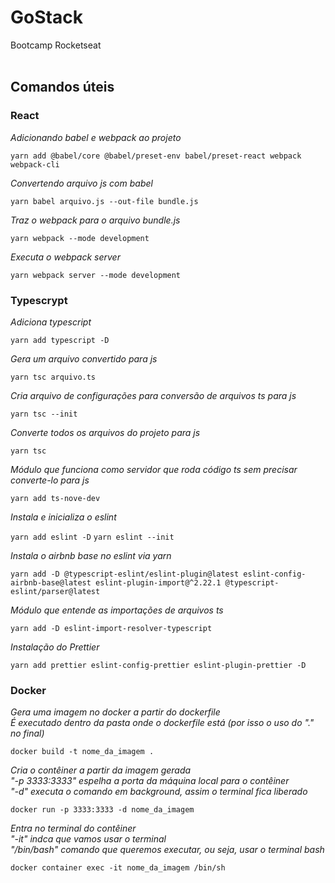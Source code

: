 # GoStack
Bootcamp Rocketseat
<br>
<br>

## Comandos úteis


### React

*Adicionando babel e webpack ao projeto*

```yarn add @babel/core @babel/preset-env babel/preset-react webpack webpack-cli```

*Convertendo arquivo js com babel*

```yarn babel arquivo.js --out-file bundle.js```

*Traz o webpack para o arquivo bundle.js*

```yarn webpack --mode development```

*Executa o webpack server*

```yarn webpack server --mode development```
<br>

### Typescrypt

*Adiciona typescript*

```yarn add typescript -D```

*Gera um arquivo convertido para js*

```yarn tsc arquivo.ts```

*Cria arquivo de configurações para conversão de arquivos ts para js*

```yarn tsc --init```

*Converte todos os arquivos do projeto para js*

```yarn tsc```

*Módulo que funciona como servidor que roda código ts sem precisar converte-lo para js*

```yarn add ts-nove-dev```

*Instala e inicializa o eslint*

```yarn add eslint -D```
```yarn eslint --init```

*Instala o airbnb base no eslint via yarn*

```yarn add -D @typescript-eslint/eslint-plugin@latest eslint-config-airbnb-base@latest eslint-plugin-import@^2.22.1 @typescript-eslint/parser@latest```

*Módulo que entende as importações de arquivos ts*

```yarn add -D eslint-import-resolver-typescript```

*Instalação do Prettier*

```yarn add prettier eslint-config-prettier eslint-plugin-prettier -D```
<br>

### Docker

*Gera uma imagem no docker a partir do dockerfile*<br>
*É executado dentro da pasta onde o dockerfile está (por isso o uso do "." no final)*

```docker build -t nome_da_imagem .```

*Cria o contêiner a partir da imagem gerada*<br>
*"-p 3333:3333" espelha a porta da máquina local para o contêiner*<br>
*"-d" executa o comando em background, assim o terminal fica liberado*
 
```docker run -p 3333:3333 -d nome_da_imagem```

*Entra no terminal do contêiner*<br>
*"-it" indca que vamos usar o terminal*<br>
*"/bin/bash" comando que queremos executar, ou seja, usar o terminal bash*

```docker container exec -it nome_da_imagem /bin/sh```
